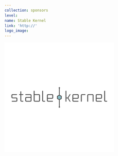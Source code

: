 ```yaml
---
collection: sponsors
level:
name: Stable Kernel
link: 'http://'
logo_image:
---
```



![](/uploads/versions/skcc-001---x----360-360x---.png)